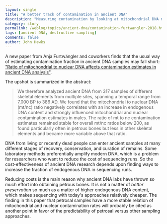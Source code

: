 ```yaml
---
layout: single
title: "A better track of contamination in ancient DNA"
description: "Measuring contamination by looking at mitochondrial DNA may not be accurate."
category: story
permalink: /weblog/topics/ancient-dna/contamination-furtwangler-2018.html
tags: [ancient DNA, destructive sampling]
comments: false
author: John Hawks
---
```


A new paper from Anja Furtwängler and coworkers finds that the usual way of estimating contamination fraction in ancient DNA samples may fall short: <a href="https://www.nature.com/articles/s41598-018-32083-0">"Ratio of mitochondrial to nuclear DNA affects contamination estimates in ancient DNA analysis"</a>.

The upshot is summarized in the abstract:

<blockquote>We therefore analyzed ancient DNA from 317 samples of different skeletal elements from multiple sites, spanning a temporal range from 7,000 BP to 386 AD. We found that the mitochondrial to nuclear DNA (mt/nc) ratio negatively correlates with an increase in endogenous DNA content and strongly influenced mitochondrial and nuclear contamination estimates in males. The ratio of mt to nc contamination estimates remained stable for overall mt/nc ratios below 200, as found particularly often in petrous bones but less in other skeletal elements and became more variable above that ratio.</blockquote>

DNA from living or recently dead people can enter ancient samples at many different stages of recovery, conservation, and curation of remains. Some laboratory methods preferentially amplify modern DNA, which is a problem for researchers who want to reduce the cost of sequencing runs. So the cost-effectiveness of ancient DNA research depends upon finding ways to increase the fraction of endogenous DNA in sequencing runs.

Reducing costs is the main reason why ancient DNA labs have thrown so much effort into obtaining petrous bones. It is not a matter of <em>better preservation</em> so much as a matter of higher endogenous DNA content, which makes sequencing with today's approaches relatively cheaper. The finding in this paper that petrosal samples have a more stable relation of mitochondrial and nuclear contamination rates will probably be cited as another point in favor of the predictability of petrosal versus other sampling approaches.

